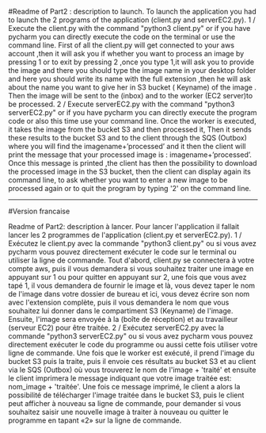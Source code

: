 #Readme of Part2 : description to launch.
To launch the application you had to launch the 2 programs of the application (client.py and serverEC2.py).
1 / Execute the client.py with the command "python3 client.py" or if you have pycharm you can directly execute the code on the terminal or use  the command line.
First of all  the client.py will get connected to your aws account ,then it will ask you if whether you want to process an image by pressing 1 or to exit by pressing 2 ,once you type 1,it will ask you  to provide the image and there you should type the image name in  your desktop folder and here you should write its name with the full extension ,then he will ask about the name you want to give her in S3 bucket ( Keyname) of the image . Then the image will be sent to the (inbox) and to the worker (EC2 server)to be processed.
2 / Execute serverEC2.py with the command "python3 serverEC2.py" or if you have pycharm you can directly execute the program code or also this time use your command line.
Once the worker is executed, it takes the image from the bucket S3 and then processed it, Then it sends these results to the bucket S3 and  to the client through the SQS (Outbox) where you will find the imagename+’processed’ and it then the client will print the message that your processed image is : imagename+’processed’.
Once this message is printed ,the client has then the possibility to download the processed image in the S3 bucket, then the client can display again its command line, to ask whether you want to enter a new  image to be processed again or to quit the program by typing '2' on the command line.

--------------------------------------------------------------------------------------------------------------------------------------------------------------------------
#Version francaise

Readme of Part2: description à lancer.
Pour lancer l'application il fallait lancer les 2 programmes de l'application (client.py et serverEC2.py).
1 / Exécutez le client.py avec la commande "python3 client.py" ou si vous avez pycharm vous pouvez directement exécuter le code sur le terminal ou utiliser la ligne de commande.
Tout d'abord, client.py se connectera à votre compte aws, puis il vous demandera si vous souhaitez traiter une image en appuyant sur 1 ou pour quitter en appuyant sur 2, une fois que vous avez tapé 1, il vous demandera de fournir le image et là, vous devez taper le nom de l'image dans votre dossier de bureau et ici, vous devez écrire son nom avec l'extension complète, puis il vous demandera le nom que vous souhaitez lui donner dans le compartiment S3 (Keyname) de l'image. Ensuite, l'image sera envoyée à la (boîte de réception) et au travailleur (serveur EC2) pour être traitée.
2 / Exécutez serverEC2.py avec la commande "python3 serverEC2.py" ou si vous avez pycharm vous pouvez directement exécuter le code du programme ou aussi cette fois utiliser votre ligne de commande.
Une fois que le worker est exécuté, il prend l'image du bucket S3 puis la traite, puis il envoie ces résultats au bucket S3 et au client via le SQS (Outbox) où vous trouverez le nom de l'image + 'traité' et ensuite le client imprimera le message indiquant que votre image traitée est: nom_image + 'traitée'.
Une fois ce message imprimé, le client a alors la possibilité de télécharger l'image traitée dans le bucket S3, puis le client peut afficher à nouveau sa ligne de commande, pour demander si vous souhaitez saisir une nouvelle image à traiter à nouveau ou quitter le programme en tapant «2» sur la ligne de commande.
